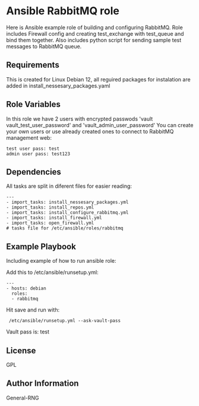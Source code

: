Ansible RabbitMQ role
=========

Here is Ansible example role of building and configuring RabbitMQ. 
Role includes Firewall config and creating test_exchange with test_queue and bind them together. 
Also includes python script for sending sample test messages to RabbitMQ queue.

Requirements
------------

This is created for Linux Debian 12, all reguired packages for instalation are added in install_nessesary_packages.yaml

Role Variables
--------------

In this role we have 2 users with encrypted passwods 'vault vault_test_user_password' and 'vault_admin_user_password' 
You can create your own users or use already created ones to connect to RabbitMQ management web:
```
test user pass: test
admin user pass: test123
```

Dependencies
------------

All tasks are split in diferent files for easier reading:
```
---
- import_tasks: install_nessesary_packages.yml
- import_tasks: install_repos.yml
- import_tasks: install_configure_rabbitmq.yml
- import_tasks: install_firewall.yml
- import_tasks: open_firewall.yml
# tasks file for /etc/ansible/roles/rabbitmq
```

Example Playbook
----------------

Including example of how to run ansible role:

Add this to  /etc/ansible/runsetup.yml:

```
---
- hosts: debian
  roles:
  - rabbitmq
```
Hit save and run with:

```
 /etc/ansible/runsetup.yml --ask-vault-pass
```
Vault pass is: test

License
-------

GPL

Author Information
------------------
General-RNG
